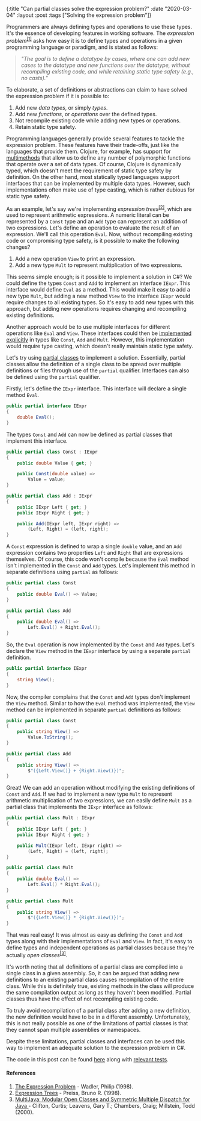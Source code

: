 {:title "Can partial classes solve the expression problem?"
 :date "2020-03-04"
 :layout :post
 :tags ["Solving the expression problem"]}

Programmers are always defining types and operations to use these types.
It's the essence of developing features in working software. The
_expression problem_<sup>[\[1\]](#ref-1)</sup> asks how easy it is to
define types and operations in a given programming language or paradigm, and is
stated as follows:

> _"The goal is to define a datatype by cases, where one can add new cases to_
_the datatype and new functions over the datatype, without recompiling existing_
_code, and while retaining static type safety (e.g., no casts)."_

<!--more-->

To elaborate, a set of definitions or abstractions can claim to have solved the
expression problem if it is possible to:
1. Add new _data types_, or simply _types_.
1. Add new _functions_, or _operations_ over the defined types.
1. Not recompile existing code while adding new types or operations.
1. Retain static type safety.

Programming languages generally provide several features to tackle the
expression problem. These features have their trade-offs, just like the
languages that provide them. Clojure, for example, has support for
[multimethods][multimethods] that allow us to define any number of polymorphic
functions that operate over a set of data types. Of course, Clojure is
dynamically typed, which doesn't meet the requirement of static type safety by
definition. On the other hand, most statically typed languages support
interfaces that can be implemented by multiple data types. However, such
implementations often make use of type casting, which is rather dubious for
static type safety.

As an example, let's say we're implementing 
_expression trees_<sup>[\[2\]](#ref-2)</sup>, which are used to represent
arithmetic expressions. A numeric literal can be represented by a `Const` type
and an `Add` type can represent an addition of two expressions. Let's define an
operation to evaluate the result of an expression. We'll call this operation
`Eval`. Now, without recompiling existing code or compromising type safety, is
it possible to make the following changes?
1. Add a new operation `View` to print an expression.
1. Add a new type `Mult` to represent multiplication of two expressions.

This seems simple enough; is it possible to implement a solution in C#? We could
define the types `Const` and `Add` to implement an interface `IExpr`. This
interface would define `Eval` as a method. This would make it easy to add a new
type `Mult`, but adding a new method `View` to the interface `IExpr` would
require changes to all existing types. So it's easy to add new types with this
approach, but adding new operations requires changing and recompiling existing
definitions.

Another approach would be to use multiple interfaces for different operations 
like `Eval` and `View`. These interfaces could then be 
[implemented explicitly][explicit-interfaces] in types like
`Const`, `Add` and `Mult`. However, this implementation would require type 
casting, which doesn't really maintain static type safety.

Let's try using [partial classes][partial-classes] to implement a solution.
Essentially, partial classes allow the definition of a single class to be spread
over multiple definitions or files through use of the `partial` qualifier.
Interfaces can also be defined using the `partial` qualifier.

Firstly, let's define the `IExpr` interface. This interface will declare a
single method `Eval`.

```csharp
public partial interface IExpr
{
    double Eval();
}
```

The types `Const` and `Add` can now be defined as partial classes that implement
this interface.

```csharp
public partial class Const : IExpr
{
    public double Value { get; }

    public Const(double value) =>
        Value = value;
}

public partial class Add : IExpr
{
    public IExpr Left { get; }
    public IExpr Right { get; }

    public Add(IExpr left, IExpr right) =>
        (Left, Right) = (left, right);
}
```

A `Const` expression is defined to wrap a single `double` value, and an `Add`
expression contains two properties `Left` and `Right` that are expressions
themselves. Of course, this code won't compile because the `Eval` method isn't
implemented in the `Const` and `Add` types. Let's implement this method in
separate definitions using `partial` as follows:

```csharp
public partial class Const
{
    public double Eval() => Value;
}

public partial class Add
{
    public double Eval() =>
        Left.Eval() + Right.Eval();
}
```

So, the `Eval` operation is now implemented by the `Const` and `Add` types.
Let's declare the `View` method in the `IExpr` interface by using a separate
`partial` definition.

```csharp
public partial interface IExpr
{
    string View();
}
```

Now, the compiler complains that the `Const` and `Add` types don't implement the
`View` method. Similar to how the `Eval` method was implemented, the `View`
method can be implemented in separate `partial` definitions as follows:

```csharp
public partial class Const
{
    public string View() =>
        Value.ToString();
}

public partial class Add
{
    public string View() =>
        $"({Left.View()} + {Right.View()})";
}
```

Great! We can add an operation without modifying the existing definitions of
`Const` and `Add`. If we had to implement a new type `Mult` to represent
arithmetic multiplication of two expressions, we can easily define `Mult` as a
partial class that implements the `IExpr` interface as follows:

```csharp
public partial class Mult : IExpr
{
    public IExpr Left { get; }
    public IExpr Right { get; }

    public Mult(IExpr left, IExpr right) =>
        (Left, Right) = (left, right);
}

public partial class Mult
{
    public double Eval() =>
        Left.Eval() * Right.Eval();
}

public partial class Mult
{
    public string View() =>
        $"({Left.View()} * {Right.View()})";
}
```

That was real easy! It was almost as easy as defining the `Const` and `Add`
types along with their implementations of `Eval` and `View`. In fact, it's easy
to define types and independent operations as partial classes because they're
actually _open classes_<sup>[\[3\]](#ref-3)</sup>.

It's worth noting that all definitions of a partial class are compiled into a
single class in a given assembly. So, it can be argued that adding new
definitions to an existing partial class causes recompilation of the entire
class. While this is definitely true, existing methods in the class will produce
the same compilation output as long as they haven't been modified. Partial
classes thus have the effect of not recompiling existing code.

To truly avoid recompilation of a partial class after adding a new definition,
the new definition would have to be in a different assembly. Unfortunately, this
is not really possible as one of the limitations of partial classes is that they
cannot span multiple assemblies or namespaces.

Despite these limitations, partial classes and interfaces can be used this way
to implement an adequate solution to the expression problem in C#.

The code in this post can be found [here][implementation-tree] along with 
[relevant tests][tests-tree].

#### References

1. <a name="ref-1" rel="nofollow" target="_blank"
   href="http://homepages.inf.ed.ac.uk/wadler/papers/expression/expression.txt">
   The Expression Problem</a> -  Wadler, Philip (1998).
1. <a name="ref-2" rel="nofollow" target="_blank"
   href="https://web.archive.org/web/20170119094603/http://www.brpreiss.com/books/opus5/html/page264.html">
   Expression Trees</a> -  Preiss, Bruno R. (1998).
1. <a name="ref-3" rel="nofollow" target="_blank"
   href="https://people.csail.mit.edu/dnj/teaching/6898/papers/multijava.pdf">
   MultiJava: Modular Open Classes and Symmetric Multiple Dispatch for Java
   </a> - Clifton, Curtis; Leavens, Gary T.; Chambers, Craig; Millstein, Todd
   (2000).

[multimethods]: https://clojure.org/reference/multimethods
[explicit-interfaces]: https://docs.microsoft.com/en-us/dotnet/csharp/programming-guide/interfaces/explicit-interface-implementation
[partial-classes]: https://docs.microsoft.com/en-us/dotnet/csharp/programming-guide/classes-and-structs/partial-classes-and-methods
[implementation-tree]: https://github.com/darth10/expression-problem/tree/master/csharp/PartialClasses 
[tests-tree]: https://github.com/darth10/expression-problem/tree/master/csharp/PartialClasses.Tests

